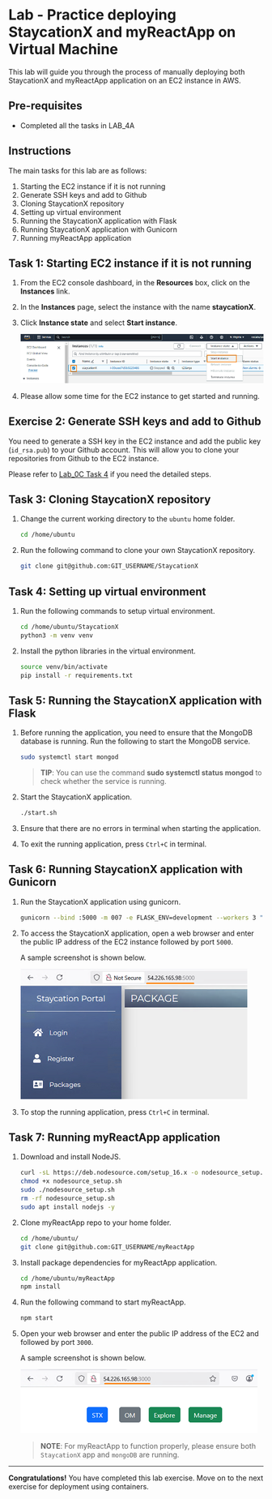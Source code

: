 # Lab - Practice deploying StaycationX and myReactApp on Virtual Machine

This lab will guide you through the process of manually deploying both StaycationX and myReactApp application on an EC2 instance in AWS.

## Pre-requisites
- Completed all the tasks in LAB_4A

## Instructions
The main tasks for this lab are as follows:
1. Starting the EC2 instance if it is not running
2. Generate SSH keys and add to Github
3. Cloning StaycationX repository
4. Setting up virtual environment
5. Running the StaycationX application with Flask
6. Running StaycationX application with Gunicorn
7. Running myReactApp application


## Task 1: Starting EC2 instance if it is not running

1.  From the EC2 console dashboard, in the **Resources** box, click on the **Instances** link.

2.  In the **Instances** page, select the instance with the name **staycationX**.

3.  Click **Instance state** and select **Start instance**.

    ![](images/lab4B/select-start-instance.png)

4. Please allow some time for the EC2 instance to get started and running.

## Exercise 2: Generate SSH keys and add to Github

You need to generate a SSH key in the EC2 instance and add the public key (`id_rsa.pub`) to your Github account. This will allow you to clone your repositories from Github to the EC2 instance.

Please refer to [Lab_0C Task 4](LAB_0C.md#exercise-4-github-ssh-keys) if you need the detailed steps.

## Task 3: Cloning StaycationX repository

1. Change the current working directory to the `ubuntu` home folder.

    ```bash
    cd /home/ubuntu
    ```

2. Run the following command to clone your own StaycationX repository.

    ```bash
    git clone git@github.com:GIT_USERNAME/StaycationX
    ```

## Task 4: Setting up virtual environment

1.  Run the following commands to setup virtual environment.
    
    ```bash
    cd /home/ubuntu/StaycationX
    python3 -m venv venv
    ```

2.  Install the python libraries in the virtual environment.
    
    ```bash
    source venv/bin/activate
    pip install -r requirements.txt
    ```

## Task 5: Running the StaycationX application with Flask
1. Before running the application, you need to ensure that the MongoDB database is running. Run the following to start the MongoDB service.

    ```bash
    sudo systemctl start mongod
    ```

    > **TIP**: You can use the command **sudo systemctl status mongod** to check whether the service is running.

2. Start the StaycationX application.

    ```bash
    ./start.sh
    ```

3. Ensure that there are no errors in terminal when starting the application.

4. To exit the running application, press `Ctrl+C` in terminal.

## Task 6: Running StaycationX application with Gunicorn

1. Run the StaycationX application using gunicorn.

   ```bash
   gunicorn --bind :5000 -m 007 -e FLASK_ENV=development --workers 3 "app:create_app()"
   ```

2. To access the StaycationX application, open a web browser and enter the public IP address of the EC2 instance followed by port `5000`.

   A sample screenshot is shown below.

   ![](images/lab4B/staycationX-deployed.png)
   

7. To stop the running application, press `Ctrl+C` in terminal.


## Task 7: Running myReactApp application

1. Download and install NodeJS.

    ```bash
    curl -sL https://deb.nodesource.com/setup_16.x -o nodesource_setup.sh
    chmod +x nodesource_setup.sh
    sudo ./nodesource_setup.sh
    rm -rf nodesource_setup.sh
    sudo apt install nodejs -y
    ```

2. Clone myReactApp repo to your home folder.

    ```bash
    cd /home/ubuntu/
    git clone git@github.com:GIT_USERNAME/myReactApp
    ```

3. Install package dependencies for myReactApp application.

    ```bash
    cd /home/ubuntu/myReactApp
    npm install
    ```

4. Run the following command to start myReactApp.

    ```bash
    npm start
    ```

5.  Open your web browser and enter the public IP address of the EC2 and followed by port `3000`.

    A sample screenshot is shown below.

    ![](images/lab4B/myReactApp-deployed.png)

    > **NOTE**: For myReactApp to function properly, please ensure both `StaycationX` app and `mongoDB` are running.

---

**Congratulations!** You have completed this lab exercise. Move on to the next exercise for deployment using containers.
